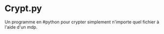 # Crypt.py
Un programme en #python pour crypter simplement n'importe quel fichier à l'aide d'un mdp.
